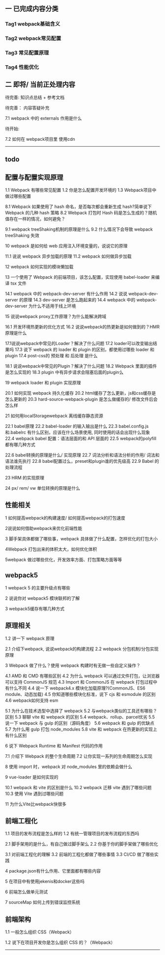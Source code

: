 ## 一 已完成内容分类

### Tag1 webpack基础含义


### Tag2 webpack常见配置


### Tag3 常见配置原理


### Tag4 性能优化


## 二 即将/ 当前正处理内容

待完善: 知识点总结 + 参考文档

待完善： 内容答疑补充

7.1 webpack 中的 externals 作用是什么


待开始:

7.2 如何在 webpack项目里 使用cdn



--------------------------------------------------------------------------------
## todo

## 配置与配置实现原理

<!-- todo 问题过于综合/宽泛，放到最后回答 比较合适 -->
1.1 Webpack 有哪些常见配置
1.2 你是怎么配置开发环境的
1.3 Webpack项目中 做过哪些配置



8.1 Webpack 如果使用了 hash 命名，是否每次都会重新生成 hash?简单说下 Webpack 的几种 hash 策略
8.2 Webpack 打包时 Hash 码是怎么生成的？随机值存在一样的情况，如何避免？

9.1 webpack treeShaking机制的原理是什么
9.2 什么情况下会导致 webpack treeShaking 失效

10 webpack 是如何给 web 应用注入环境变量的，说说它的原理

11.1 说说 webpack 异步加载的原理
11.2 webpack 如何做异步加载


12 webpack 如何实现的模块懒加载


13 一个使用了 Webpack 的前端项目，该怎么配置，实现使用 babel-loader 来编译 tsx 文件


14.1 webpack 中的 webpack-dev-server 有什么作用
14.2 说说 webpack-dev-server 的原理
14.3 dev-server 是怎么跑起来的
14.4 webpack 中的 webpack-dev-server 为什么不适用于线上环境

15 说说webpack proxy工作原理？为什么能解决跨域


16.1 开发环境热更新的优化方式
16.2 说说webpack的热更新是如何做到的？HMR原理是什么



17.1说说webpack中常见的Loader？解决了什么问题
17.2 loader可以改变输出结果吗
17.3 说下 webpack 的 loader 和 plugin 的区别，都使用过哪些 loader 和 plugin
17.4 post-css的 预处理 和 后处理 是什么

18.1 说说webpack中常见的Plugin？解决了什么问题
18.2 Webpack 里面的插件是怎么实现的
18.3 plugin 中有异步请求会阻塞后面的plugin么


19 webpack loader 和 plugin 实现原理


20.1 如何实现 webpack 持久化缓存
20.2 html缓存了怎么更新，js和css缓存是怎么更新的
20.3 hard-source-webpack-plugin 是怎么做缓存的/ 修改文件后会怎么样


21 如何用localStoragewebpack 离线缓存静态资源



22.1 babel原理
22.2 babel-loader 的输入输出是什么
22.3 babel.config.js 和.babelrc 有什么区别，应该在什么场景使用, 同时使用的话会出现什么现象
22.4 webpack babel 配置：语法层面的和 API 层面的
22.5 webpack的polyfill 都有哪几种方式

22.6 babel转换的原理是什么/ 实现原理
22.7 词法分析和语法分析的作用/ 词法和语法谁先执行
22.8 babel配置过么，preset和plugin谁的优先级高
22.9 Babel 的处理流程


23  HRM 的实现原理

24 px/ rem/ vw 单位转换的原理是什么

## 性能相关



1 如何提高webpack的构建速度/ 如何提高webpack的打包速度

2说说如何借助webpack来优化前端性能

3 脚手架具体都做了哪些事，webpack 具体做了什么配置，怎样优化的打包大小

4Webpack 打包出来的体积太大，如何优化体积

5webpack 做过哪些优化，开发效率方面、打包策略方面等等



## webpack5

1 webpack 5 的主要升级点有哪些

2 说说你对 webpack5 模块联邦的了解

3 webpack5缓存有哪几种方式



## 原理相关


1.2 讲一下 webpack 原理

2.1 介绍下webpack, 说说webpack的构建流程
2.2 webpack 分包机制/分包实现原理

3 Webpack 做了什么？使用 webpack 构建时有无做一些自定义操作？


4.1 AMD 和 CMD 有哪些区别
4.2 为什么 webpack 可以通过文件打包，让浏览器可以支持 CommonJS 规范
4.3 Import 和 CommonJS 在 webpack 打包过程中有什么不同
4.4 说一下 webpack4.x 模块化加载原理?(CommonJS、ES6 module、动态加载)
4.5 你知道哪些模块化标准，说下 cjs 和 esmodule 的区别
4.6 webpack如何支持 esm


5.1 为什么在技术选型中选择了 webpack
5.2 与webpack类似的工具还有哪些？区别
5.3 聊聊 vite 和 webpack 的区别
5.4 webpack、rollup、parcel优劣
5.5 说一下 webpack 与 gulp 的区别（源码角度）
5.6 webpack 和 gulp 的优缺点
5.7 为什么用 gulp 打包 node_modules
5.8 vite 和 webpack 在热更新的实现上有什么区别

6 说下 Webpack Runtime 和 Manifest 代码的作用



7.1   介绍下 Webpack 的整个生命周期
7.2 让你实现一系列的生命周期怎么实现

8 使用 import 时，webpack 对 node_modules 里的依赖会做什么


9 vue-loader 是如何实现的

10.1 webpack 和 vite 的区别是什么
10.2 webpack 迁移 vite 遇到了哪些问题
10.3 使用 Vite 遇到过哪些问题

11 为什么Vite比webpack快很多


## 前端工程化

1.1 项目的发布流程是怎么样的
1.2 有统一管理项目的发布流程的东西吗

2.1 脚手架用的是什么，有自己做过脚手架么
2.2 你基于你的脚手架做了哪些优化

3.1 对前端工程化的理解
3.2 前端的工程化都做了哪些事情
3.3 CI/CD 做了哪些实践

4 package.json有什么作用、它里面都有哪些内容

5 在项目中有使用jekenis和docker这些吗

6 前端怎么做单元测试

7 sourceMap 如何上传到错误监控系统


## 前端架构

1.1 一般怎么组织 CSS（Webpack）

1.2 说下在项目开发你是怎么组织 CSS 的？（Webpack）

-------------------------------------------------------------




